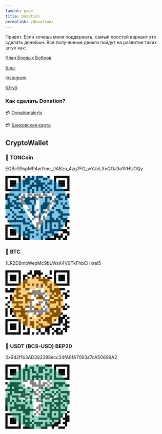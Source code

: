 ```yaml
---
layout: page
title: Donation
permalink: /donation/
---
```

Привет.
Если хочешь меня поддержать, самый простой вариант это сделать донейшн. Все полученные деньги пойдут на развитие таких штук как:

[Клан Боевых Бобров](https://t.me/beaverclan)

[Блог](https://blog.tatarinovms.ru)

[Instagram](http://instagram.com/tatarinovms)

[Ютуб](https://www.youtube.com/channel/UCBRwhdCwQRdgYz2zXadNXEg)

### Как сделать Donation?

💳 [Donationalerts](http://www.donationalerts.ru/r/tatarinovms)

💳 [Банковская карта](https://www.tinkoff.ru/rm/tatarinov.maksim1/7PGUE43434/)

## CryptoWallet

### 💎 TONCoin 

EQBcS9spMP4wYme_UABzn_4zg7FG_wYJvLXvQOJ3o1VHUOQy

![](https://raw.githubusercontent.com/tatarinovms/tatarinovms.github.io/master/images/donation/TonCoin.png)

### 💎 BTC 

1LR2D8mbWepMc9bLWsK4V9TkFhbCHxrei5

![](https://raw.githubusercontent.com/tatarinovms/tatarinovms.github.io/master/images/donation/BTCS.png)


### 💎 USDT (BCS-USD) BEP20

0x9d2f1b3AD392388ecc34fA8fA7093a7cA50699A2

![](https://raw.githubusercontent.com/tatarinovms/tatarinovms.github.io/master/images/donation/USDT.png)